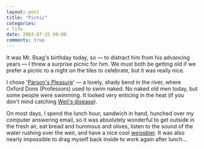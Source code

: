 ```yaml
---
layout: post
title: "Picnic"
categories:
- life
date: 2003-07-15 00:00
comments: true
---
```


<p>It was Mr. Bsag's birthday today, so &mdash; to distract him from his advancing years &mdash; I threw a surprise picnic for him. We must both be getting old if we prefer a picnic to a night on the tiles to celebrate, but it was really nice.</p>

<p>I chose '<a href="http://urchin.earth.li/cgi-bin/twic/wiki/view.pl?page=ParsonsPleasure" title="A Wiki recounting some nice anecdotes about Parson's Pleasure">Parson's Pleasure</a>' &mdash; a lovely, shady bend in the river, where Oxford Dons (Professors) used to swim naked. No naked old men today, but some people were swimming. It looked very enticing in the heat (if you don't mind catching <a href="http://www.btinternet.com/~ringwood.canoe/Weils.htm">Weil's disease</a>).</p>

<p>On most days, I spend the lunch hour, sandwich in hand, hunched over my computer answering email, so it was absolutely wonderful to get outside in the fresh air, eat bread and hummous and olives, listen to the sound of the water rushing over the weir, and have a nice cool <a href="http://www.beeradvocate.com/beer/style/89/" title="Beer Advocate">weissbier</a>. It was also nearly impossible to drag myself back inside to work again after lunch...</p>


